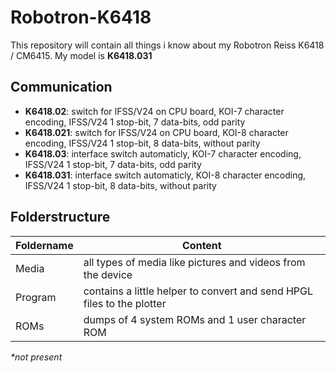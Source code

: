 # Robotron-K6418

This repository will contain all things i know about my Robotron Reiss K6418 / CM6415. My model is **K6418.031**

## Communication

- **K6418.02**: switch for IFSS/V24 on CPU board, KOI-7 character encoding, IFSS/V24 1 stop-bit, 7 data-bits, odd parity
- **K6418.021**: switch for IFSS/V24 on CPU board, KOI-8 character encoding, IFSS/V24 1 stop-bit, 8 data-bits, without parity
- **K6418.03**: interface switch automaticly, KOI-7 character encoding, IFSS/V24 1 stop-bit, 7 data-bits, odd parity
- **K6418.031**: interface switch automaticly, KOI-8 character encoding, IFSS/V24 1 stop-bit, 8 data-bits, without parity

## Folderstructure

Foldername | Content
------ | ------
Media   | all types of media like pictures and videos from the device
Program | contains a little helper to convert and send HPGL files to the plotter
ROMs | dumps of 4 system ROMs and 1 user character ROM

_*not present_
